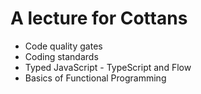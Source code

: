 # A lecture for Cottans

* Code quality gates
* Coding standards
* Typed JavaScript - TypeScript and Flow
* Basics of Functional Programming
